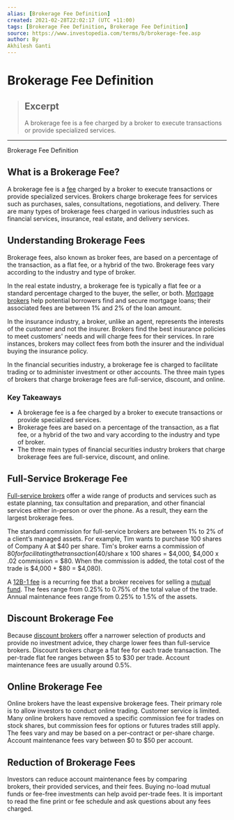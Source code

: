 ```yaml
---
alias: [Brokerage Fee Definition]
created: 2021-02-28T22:02:17 (UTC +11:00)
tags: [Brokerage Fee Definition, Brokerage Fee Definition]
source: https://www.investopedia.com/terms/b/brokerage-fee.asp
author: By
Akhilesh Ganti
---
```


# Brokerage Fee Definition

> ## Excerpt
> A brokerage fee is a fee charged by a broker to execute transactions or provide specialized services.

---

Brokerage Fee Definition
## What is a Brokerage Fee?

A brokerage fee is a [fee](https://www.investopedia.com/terms/f/fee.asp) charged by a broker to execute transactions or provide specialized services. Brokers charge brokerage fees for services such as purchases, sales, consultations, negotiations, and delivery. There are many types of brokerage fees charged in various industries such as financial services, insurance, real estate, and delivery services.

## Understanding Brokerage Fees

Brokerage fees, also known as broker fees, are based on a percentage of the transaction, as a flat fee, or a hybrid of the two. Brokerage fees vary according to the industry and type of broker.

In the real estate industry, a brokerage fee is typically a flat fee or a standard percentage charged to the buyer, the seller, or both. [Mortgage brokers](https://www.investopedia.com/terms/m/mortgagebroker.asp) help potential borrowers find and secure mortgage loans; their associated fees are between 1% and 2% of the loan amount.

In the insurance industry, a broker, unlike an agent, represents the interests of the customer and not the insurer. Brokers find the best insurance policies to meet customers' needs and will charge fees for their services. In rare instances, brokers may collect fees from both the insurer and the individual buying the insurance policy.

In the financial securities industry, a brokerage fee is charged to facilitate trading or to administer investment or other accounts. The three main types of brokers that charge brokerage fees are full-service, discount, and online.

### Key Takeaways

-   A brokerage fee is a fee charged by a broker to execute transactions or provide specialized services.
-   Brokerage fees are based on a percentage of the transaction, as a flat fee, or a hybrid of the two and vary according to the industry and type of broker.
-   The three main types of financial securities industry brokers that charge brokerage fees are full-service, discount, and online.

## Full-Service Brokerage Fee

[Full-service brokers](https://www.investopedia.com/terms/f/fullservicebroker.asp) offer a wide range of products and services such as estate planning, tax consultation and preparation, and other financial services either in-person or over the phone. As a result, they earn the largest brokerage fees.

The standard commission for full-service brokers are between 1% to 2% of a client’s managed assets. For example, Tim wants to purchase 100 shares of Company A at $40 per share. Tim's broker earns a commission of $80 for facilitating the transaction ($40/share x 100 shares = $4,000, $4,000 x .02 commission = $80. When the commission is added, the total cost of the trade is $4,000 + $80 = $4,080).

A [12B-1 fee](https://www.investopedia.com/terms/1/12b-1fees.asp) is a recurring fee that a broker receives for selling a [mutual fund](https://www.investopedia.com/terms/m/mutualfund.asp). The fees range from 0.25% to 0.75% of the total value of the trade. Annual maintenance fees range from 0.25% to 1.5% of the assets.

## Discount Brokerage Fee

Because [discount brokers](https://www.investopedia.com/terms/d/discountbroker.asp) offer a narrower selection of products and provide no investment advice, they charge lower fees than full-service brokers. Discount brokers charge a flat fee for each trade transaction. The per-trade flat fee ranges between $5 to $30 per trade. Account maintenance fees are usually around 0.5%.

## Online Brokerage Fee

Online brokers have the least expensive brokerage fees. Their primary role is to allow investors to conduct online trading. Customer service is limited. Many online brokers have removed a specific commission fee for trades on stock shares, but commission fees for options or futures trades still apply. The fees vary and may be based on a per-contract or per-share charge. Account maintenance fees vary between $0 to $50 per account.

## Reduction of Brokerage Fees

Investors can reduce account maintenance fees by comparing brokers, their provided services, and their fees. Buying no-load mutual funds or fee-free investments can help avoid per-trade fees. It is important to read the fine print or fee schedule and ask questions about any fees charged.

